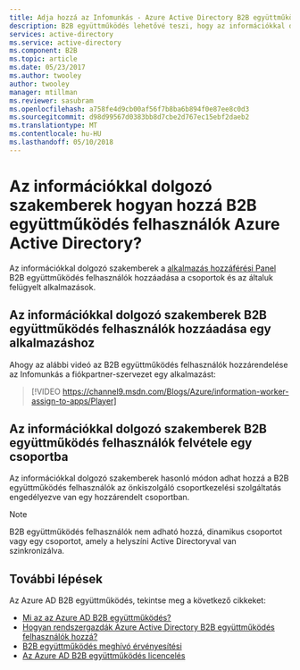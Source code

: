 ```yaml
---
title: Adja hozzá az Infomunkás - Azure Active Directory B2B együttműködés felhasználók |} Microsoft Docs
description: B2B együttműködés lehetővé teszi, hogy az információkkal dolgozó szakemberek a szervezeti felhasználók hozzáadása az Azure AD hozzáférési |} Microsoft Docs
services: active-directory
ms.service: active-directory
ms.component: B2B
ms.topic: article
ms.date: 05/23/2017
ms.author: twooley
author: twooley
manager: mtillman
ms.reviewer: sasubram
ms.openlocfilehash: a758fe4d9cb00af56f7b8ba6b894f0e87ee8c0d3
ms.sourcegitcommit: d98d99567d0383bb8d7cbe2d767ec15ebf2daeb2
ms.translationtype: MT
ms.contentlocale: hu-HU
ms.lasthandoff: 05/10/2018
---
```

# <a name="how-do-information-workers-add-b2b-collaboration-users-to-azure-active-directory"></a>Az információkkal dolgozó szakemberek hogyan hozzá B2B együttműködés felhasználók Azure Active Directory?

Az információkkal dolgozó szakemberek a [alkalmazás hozzáférési Panel](http://myapps.microsoft.com) B2B együttműködés felhasználók hozzáadása a csoportok és az általuk felügyelt alkalmazások.

## <a name="information-workers-adding-b2b-collaboration-users-to-an-application"></a>Az információkkal dolgozó szakemberek B2B együttműködés felhasználók hozzáadása egy alkalmazáshoz
Ahogy az alábbi videó az B2B együttműködés felhasználók hozzárendelése az Infomunkás a fiókpartner-szervezet egy alkalmazást:

>[!VIDEO https://channel9.msdn.com/Blogs/Azure/information-worker-assign-to-apps/Player]

## <a name="information-workers-adding-b2b-collaboration-users-to-a-group"></a>Az információkkal dolgozó szakemberek B2B együttműködés felhasználók felvétele egy csoportba

Az információkkal dolgozó szakemberek hasonló módon adhat hozzá a B2B együttműködés felhasználók az önkiszolgáló csoportkezelési szolgáltatás engedélyezve van egy hozzárendelt csoportban.
> [!NOTE]
> B2B együttműködés felhasználók nem adható hozzá, dinamikus csoportot vagy egy csoportot, amely a helyszíni Active Directoryval van szinkronizálva.


## <a name="next-steps"></a>További lépések

Az Azure AD B2B együttműködés, tekintse meg a következő cikkeket:

- [Mi az az Azure AD B2B együttműködés?](active-directory-b2b-what-is-azure-ad-b2b.md)
- [Hogyan rendszergazdák Azure Active Directory B2B együttműködés felhasználók hozzá?](active-directory-b2b-admin-add-users.md)
- [B2B együttműködés meghívó érvényesítési](active-directory-b2b-redemption-experience.md)
- [Az Azure AD B2B együttműködés licencelés](active-directory-b2b-licensing.md)
